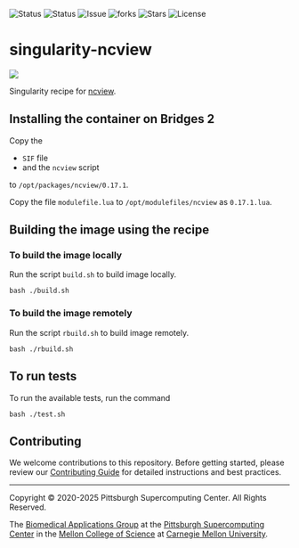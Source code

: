![Status](https://github.com/pscedu/singularity-ncview/actions/workflows/main.yml/badge.svg)
![Status](https://github.com/pscedu/singularity-ncview/actions/workflows/pretty.yml/badge.svg)
![Issue](https://img.shields.io/github/issues/pscedu/singularity-ncview)
![forks](https://img.shields.io/github/forks/pscedu/singularity-ncview)
![Stars](https://img.shields.io/github/stars/pscedu/singularity-ncview)
![License](https://img.shields.io/github/license/pscedu/singularity-ncview)

# singularity-ncview
<img src="http://cirrus.ucsd.edu/~pierce/software/ncview/control_2.gif" />

Singularity recipe for [ncview](https://www.hpc.cineca.it/software/ncview#:~:text=Ncview%20is%20a%20visual%20browser,%2C%20invert%20the%20data%2C%20etc).

## Installing the container on Bridges 2
Copy the

* `SIF` file
* and the `ncview` script

to `/opt/packages/ncview/0.17.1`.

Copy the file `modulefile.lua` to `/opt/modulefiles/ncview` as `0.17.1.lua`.

## Building the image using the recipe

### To build the image locally
Run the script `build.sh` to build image locally.

```
bash ./build.sh
````

### To build the image remotely
Run the script `rbuild.sh` to build image remotely.

```
bash ./rbuild.sh
```

## To run tests
To run the available tests, run the command

```
bash ./test.sh
```
## Contributing
We welcome contributions to this repository. Before getting started, please review our [Contributing Guide](https://raw.githubusercontent.com/pscedu/singularity-report/refs/heads/main/CONTRIBUTING.md) for detailed instructions and best practices.

---
Copyright © 2020-2025 Pittsburgh Supercomputing Center. All Rights Reserved.

The [Biomedical Applications Group](https://www.psc.edu/biomedical-applications/) at the [Pittsburgh Supercomputing Center](http://www.psc.edu) in the [Mellon College of Science](https://www.cmu.edu/mcs/) at [Carnegie Mellon University](http://www.cmu.edu).
